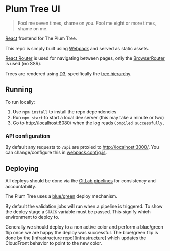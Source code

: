 # Plum Tree UI

> Fool me seven times, shame on you. Fool me eight or more times, shame on me.

[React][reactjs] frontend for The Plum Tree.

This repo is simply built using [Webpack][webpack] and served as static assets.

[React Router][reactrouter] is used for navigating between pages, only the
[BrowserRouter][browserrouter] is used (no SSR).

Trees are rendered using [D3][d3], specifically the [tree hierarchy][d3tree].

## Running

To run locally:

1. Use `npm install` to install the repo dependencies
1. Run `npm start` to start a local dev server (this may take a minute or two)
1. Go to [http://localhost:8080/](http://localhost:8080/) when the log reads `Compiled successfully.`

### API configuration

By default any requests to `/api` are proxied to
[http://localhost:3000/](http://localhost:3000/). You can change/configure this
in [webpack.config.js](./webpack.config.js).

## Deploying

All deploys should be done via the [GitLab pipelines][pipeline] for consistency
and accountability.

The Plum Tree uses a [blue/green][bluegreen] deploy mechanism.

By default the validation jobs will run when a pipeline is triggered. To show
the deploy stage a `STACK` variable must be passed. This signify which
environment to deploy to.

Generally we should deploy to a non active color and perform a blue/green flip
once we are happy the deploy was successful. The blue/green flip is done by the
[infrastructure repo][[infrastructure]] which updates the CloudFront behavior to
point to the new color.

[reactjs]: https://reactjs.org/
[webpack]: https://webpack.js.org/
[reactrouter]: https://reactrouter.com/
[browserrouter]: https://reactrouter.com/web/api/BrowserRouter
[d3]: https://d3js.org/
[d3tree]: https://github.com/d3/d3-hierarchy#tree
[pipeline]: https://gitlab.com/plum-tree/ui/-/pipelines
[bluegreen]: https://martinfowler.com/bliki/BlueGreenDeployment.html
[infrastructure]: https://gitlab.com/plum-tree/infrastructure